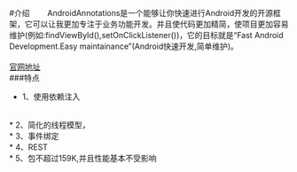 #介绍
　　AndroidAnnotations是一个能够让你快速进行Android开发的开源框架，它可以让我更加专注于业务功能开发。并且使代码更加精简，使项目更加容易维护(例如:findViewById(),setOnClickListener())，它的目标就是“Fast Android Development.Easy maintainance”(Android快速开发,简单维护)。<br/>
<br/>
[官网地址](http://androidannotations.org "http://androidannotations.org") 
<br/>
###特点
* 1、使用依赖注入
<br/>
* 2、简化的线程模型，
<br/>
* 3、事件绑定
<br/>
* 4、REST 
<br/>
* 5、包不超过159K,并且性能基本不受影响
   
